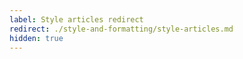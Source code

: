 ```yaml
---
label: Style articles redirect
redirect: ./style-and-formatting/style-articles.md
hidden: true
---
```

